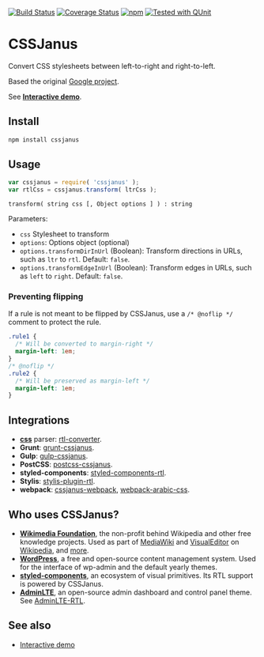 [![Build Status](https://travis-ci.com/cssjanus/cssjanus.svg?branch=main)](https://travis-ci.com/cssjanus/cssjanus) [![Coverage Status](https://coveralls.io/repos/github/cssjanus/cssjanus/badge.svg?branch=main)](https://coveralls.io/github/cssjanus/cssjanus?branch=main) [![npm](https://img.shields.io/npm/v/cssjanus.svg?style=flat)](https://www.npmjs.com/package/cssjanus) [![Tested with QUnit](https://img.shields.io/badge/tested_with-qunit-9c3493.svg)](https://qunitjs.com/)

# CSSJanus

Convert CSS stylesheets between left-to-right and right-to-left.

Based the original [Google project](https://code.google.com/p/cssjanus/).

See **[Interactive demo](https://cssjanus.github.io)**.

## Install

```sh
npm install cssjanus
```

## Usage

```javascript
var cssjanus = require( 'cssjanus' );
var rtlCss = cssjanus.transform( ltrCss );
```

```
transform( string css [, Object options ] ) : string
```

Parameters:

* `css` Stylesheet to transform
* `options`: Options object (optional)
 * `options.transformDirInUrl` (Boolean): Transform directions in URLs, such as `ltr` to `rtl`. Default: `false`.
 * `options.transformEdgeInUrl` (Boolean): Transform edges in URLs, such as `left` to `right`. Default: `false`.

### Preventing flipping

If a rule is not meant to be flipped by CSSJanus, use a `/* @noflip */` comment to protect the rule.

```css
.rule1 {
  /* Will be converted to margin-right */
  margin-left: 1em;
}
/* @noflip */
.rule2 {
  /* Will be preserved as margin-left */
  margin-left: 1em;
}
```

## Integrations

* **[css](https://www.npmjs.com/package/css)** parser: [rtl-converter](https://github.com/HosseinAlipour/rtl-converter).
* **Grunt**: [grunt-cssjanus](https://github.com/cssjanus/grunt-cssjanus).
* **Gulp**: [gulp-cssjanus](https://github.com/tomyam1/gulp-cssjanus).
* **PostCSS**: [postcss-cssjanus](https://www.npmjs.com/package/postcss-janus).
* **styled-components**: [styled-components-rtl](https://www.npmjs.com/package/styled-components-rtl).
* **Stylis**: [stylis-plugin-rtl](https://www.npmjs.com/package/stylis-plugin-rtl).
* **webpack**: [cssjanus-webpack](https://www.npmjs.com/package/@mooeypoo/cssjanus-webpack), [webpack-arabic-css](https://www.npmjs.com/package/webpackarabiccssplugin).

## Who uses CSSJanus?

* **[Wikimedia Foundation](https://www.wikimedia.org/)**, the non-profit behind Wikipedia and other free knowledge projects. Used as part of [MediaWiki](https://www.mediawiki.org/wiki/MediaWiki) and [VisualEditor](https://github.com/wikimedia/VisualEditor/#readme) on [Wikipedia](https://ar.wikipedia.org/), and [more](https://doc.wikimedia.org/).
* **[WordPress](https://wordpress.org/)**, a free and open-source content management system. Used for the interface of wp-admin and the default yearly themes.
* **[styled-components](https://styled-components.com/)**, an ecosystem of visual primitives. Its RTL support is powered by CSSJanus.
* **[AdminLTE](https://adminlte.io/)**, an open-source admin dashboard and control panel theme. See
[AdminLTE-RTL](https://github.com/mmdsharifi/AdminLTE-RTL).

## See also

* [Interactive demo](https://cssjanus.github.io)
